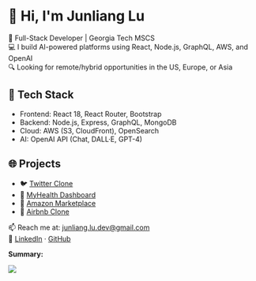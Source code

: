 # 👋 Hi, I'm Junliang Lu

🚀 Full-Stack Developer | Georgia Tech MSCS  
💻 I build AI-powered platforms using React, Node.js, GraphQL, AWS, and OpenAI  
🔍 Looking for remote/hybrid opportunities in the US, Europe, or Asia

## 🔧 Tech Stack
- Frontend: React 18, React Router, Bootstrap
- Backend: Node.js, Express, GraphQL, MongoDB
- Cloud: AWS (S3, CloudFront), OpenSearch
- AI: OpenAI API (Chat, DALL·E, GPT-4)

## 🌐 Projects
- 🐦 [Twitter Clone](https://github.com/junlianglu/twitter)
- 🏥 [MyHealth Dashboard](https://github.com/junlianglu/myhealth)
- 🛒 [Amazon Marketplace](https://github.com/junlianglu/amazon)
- 🏡 [Airbnb Clone](https://github.com/junlianglu/airbnb)

📫 Reach me at: junliang.lu.dev@gmail.com  
🔗 [LinkedIn](https://linkedin.com/in/junliang-lu) · [GitHub](https://github.com/junlianglu)

**Summary:**

<a href="https://github.com/junlianglu">
  <img align="center" src="https://github-readme-stats.vercel.app/api/top-langs?username=junlianglu&langs_count=10&hide=Jupyter%20Notebook,EJS,Procfile&layout=compact&theme=dark&exclude_repo=Database,digitClassifier,robustClassifier,Pacman" />
</a>
